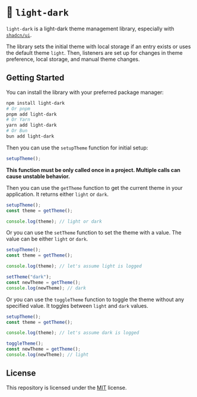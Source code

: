 # 🔦 `light-dark`

`light-dark` is a light-dark theme management library, especially with [`shadcn/ui`](https://github.com/shadcn-ui/ui).

The library sets the initial theme with local storage if an entry exists or uses the default theme `light`. Then, listeners are set up for changes in theme preference, local storage, and manual theme changes.

## Getting Started

You can install the library with your preferred package manager:

```bash
npm install light-dark
# Or pnpm
pnpm add light-dark
# Or Yarn
yarn add light-dark
# Or Bun
bun add light-dark
```

Then you can use the `setupTheme` function for initial setup:
```js
setupTheme();
```
**This function must be only called once in a project. Multiple calls can cause unstable behavior.**

Then you can use the `getTheme` function to get the current theme in your application. It returns either `light` or `dark`.
```js
setupTheme();
const theme = getTheme();

console.log(theme); // light or dark
```

Or you can use the `setTheme` function to set the theme with a value. The value can be either `light` or `dark`.
```js
setupTheme();
const theme = getTheme();

console.log(theme); // let's assume light is logged

setTheme("dark");
const newTheme = getTheme();
console.log(newTheme); // dark
```

Or you can use the `toggleTheme` function to toggle the theme without any specified value. It toggles between `light` and `dark` values.
```js
setupTheme();
const theme = getTheme();

console.log(theme); // let's assume dark is logged

toggleTheme();
const newTheme = getTheme();
console.log(newTheme); // light
```

## License

This repository is licensed under the [MIT](./LICENSE) license.
